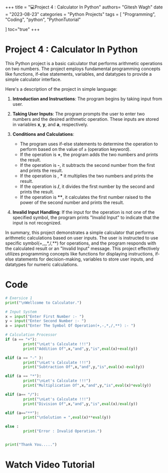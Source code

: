 +++
title = "💻Project 4 : Calculator In Python"
authors= "Gitesh Wagh"
date = "2023-08-23"
categories = "Python Projects"
tags = [
  "Programming", 
  "Coding",
  "python",
  "PythonTutorial"

]
toc="true"
+++

# **Project 4 : Calculator In Python**

This Python project is a basic calculator that performs arithmetic operations on two numbers. The project employs fundamental programming concepts like functions, if-else statements, variables, and datatypes to provide a simple calculator interface.

Here's a description of the project in simple language:

1. **Introduction and Instructions**: The program begins by taking input from user.

2. **Taking User Inputs**: The program prompts the user to enter two numbers and the desired arithmetic operation. These inputs are stored in variables **x**, **y**, and **a**, respectively.

3. **Conditions and Calculations**:
   - The program uses if-else statements to determine the operation to perform based on the value of `a` (operation keyword).
   - If the operation is **+**, the program adds the two numbers and prints the result.
   - If the operation is **-**, it subtracts the second number from the first and prints the result.
   - If the operation is , __*__ it multiplies the two numbers and prints the result.
   - If the operation is __/__, it divides the first number by the second and prints the result.
   - If the operation is __**__, it calculates the first number raised to the power of the second number and prints the result.

4. **Invalid Input Handling**: If the input for the operation is not one of the specified symbol, the program prints "Invalid Input" to indicate that the input is not recognized.

In summary, this project demonstrates a simple calculator that performs arithmetic calculations based on user inputs. The user is instructed to use specific symbol(+,_,*,/,**) for operations, and the program responds with the calculated result or an "Invalid Input" message. This project effectively utilizes programming concepts like functions for displaying instructions, if-else statements for decision-making, variables to store user inputs, and datatypes for numeric calculations.



# Code

````python
# Exersice 1
print("\nWellcome to Calculator.")

# Input System
x = input("Enter First Number :- ")
y = input("Enter Second Number :- ")
a = input("Enter The Symbol Of Operation(+,-,*,/,**) :- ")

# Calculation Processor
if (a == "+"):
        print("\nLet's Calculate !!!")
        print("Addition Of",x,"and",y,"is",eval(x)+eval(y))

elif (a == "-" ):
        print("\nLet's Calculate !!!")
        print("Subtraction Of",x,"and",y,"is",eval(x)-eval(y))

elif (a == "*"):
        print("\nLet's Calculate !!!")
        print("Multiplication Of",x,"and",y,"is",eval(x)*eval(y))

elif (a== "/"):
        print("\nLet's Calculate !!!")
        print("Division Of",x,"and",y,"is",eval(x)/eval(y))

elif (a=="**"):
        print("\nSolution = ",eval(x)**eval(y)) 

else :
        print("Error : Invalid Operation.")


print("Thank You.....")
````

# Watch Video Tutorial


